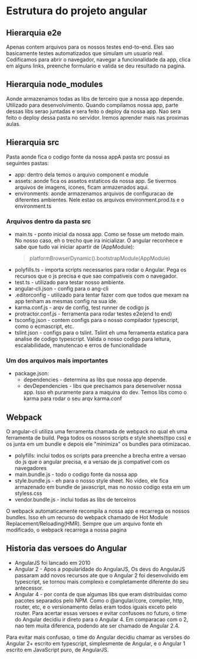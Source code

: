 # Estrutura do projeto angular

## Hierarquia e2e

Apenas contem arquivos para os nossos testes end-to-end. Eles sao basicamente testes automatizados que simulam um usuario real. Codificamos para abrir o navegador, navegar a funcionalidade da app, clica em alguns links, preenche formulario e valida se deu resultado na pagina.

## Hierarquia node_modules

Aonde armazenamos todas as libs de terceiro que a nossa app depende. Utilizado para desenvolvimento. Quando compilamos nossa app, parte dessas libs serao juntadas e sera feito o deploy da nossa app. Nao sera feito o deploy dessa pasta no servidor. Iremos aprender mais nas proximas aulas.

## Hierarquia src

Pasta aonde fica o codigo fonte da nossa appA pasta src possui as seguintes pastas:

- app: dentro dela temos o arquivo component e module
- assets: aonde fica os assetos estaticos da nossa app. Se tivermos arquivos de imagens, icones, ficam armazenados aqui.
- environments: aonde armazenamos arquivos de configuracao de diferentes ambientes. Nele estao os arquivos environment.prod.ts e o environment.ts

### Arquivos dentro da pasta src

- main.ts - ponto inicial da nossa app. Como se fosse um metodo main. No nosso caso, eh o trecho que ira inicializar. O angular reconhece e sabe que tudo vai iniciar apartir de (AppModule):
    > platformBrowserDynamic().bootstrapModule(AppModule)
- polyfills.ts - importa scripts necessarios para rodar o Angular. Pega os recursos que o js precisa e que sao compativeis com o navegador.
- test.ts - utilizado para testar nosso ambiente.
- angular-cli.json - config para o ang-cli
- .editorconfig - utilizado para tentar fazer com que todos que mexam na app tenham as mesmas config na sua ide.
- karma.conf.js - arqv de config, test runner de codigo js</li>
- protractor.conf.js - ferramenta para rodar testes e2e(end to end)</li>
- tsconfig.json - contem configs para o nosso compilador typescript, como o ecmascript, etc.
- tslint.json - configs para o tslint. Tslint eh uma ferramenta estatica para analise de codigo typescript. Valida o nosso codigo para leitura, escalabilidade, manutencao e erros de funcionalidade

### Um dos arquivos mais importantes

- package.json:
  - dependencies - determina as libs que nossa app depende.
  - devDependencies - libs que precisamos para desenvolver nossa app. Isso eh puramente para a maquina do dev. Temos libs como o karma para rodar o seu arqv karma.conf

## Webpack

O angular-cli utiliza uma ferramenta chamada de webpack no qual eh uma ferramenta de build. Pega todos os nossos scripts e style sheets(tipo css) e os junta em um bundle e depois ele "minimiza" os bundles para otimizacao.

- polyfills: inclui todos os scripts para preenche a brecha entre a versao do js que o angular precisa, e a versao de js compativel com os navegadores
- main.bundle.js - todo o codigo fonte da nossa app
- style.bundle.js - eh para o nosso style sheet. No video, ele fica armazenado em bundle de javascript, mas no nosso codigo esta em um styless.css
- vendor.bundle.js - inclui todas as libs de terceiros

O webpack automaticamente recompila a nossa app e recarrega os nossos bundles.
Isso eh um recurso do webpack chamado de Hot Module Replacement/Reloading(HMR).
Sempre que um arquivo fonte eh modificado, o webpack recarrega a nossa pagina

## Historia das versoes do Angular

- AngularJS foi lancado em 2010
- Angular 2 - Apos a popularidade do AngularJS, Os devs do AngularJS passaram add novos recursos ate que o Angular 2 foi desenvolvido em typescript, se tornou mais complexo e completamente diferente do seu antecessor.
- Angular 4 - por conta de que algumas libs que eram distribuidas como pacotes separados pelo NPM. Como o @angular/core, compiler, http, router, etc, e o versionamento delas eram todos iguais exceto pelo router. Para acertar essas versoes e evitar confusoes no futuro, o time do Angular decidiu ir direto para o Angular 4. Em comparacao com o 2, nao tem muita diferenca, podendo ate ser chamado de Angular 2.4.

Para evitar mais confusao, o time do Angular decidiu chamar as versões do Angular 2+ escrito em typescript, simplesmente de Angular, e o Angular 1 escrito em JavaScript puro, de AngularJS.
